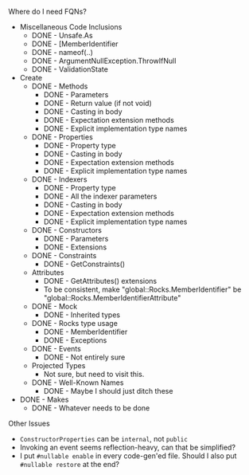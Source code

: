 Where do I need FQNs?

* Miscellaneous Code Inclusions
	* DONE - Unsafe.As
	* DONE - [MemberIdentifier
	* DONE - nameof(..)
	* DONE - ArgumentNullException.ThrowIfNull
	* DONE - ValidationState
* Create
	* DONE - Methods
		* DONE - Parameters
		* DONE - Return value (if not void)
		* DONE - Casting in body
		* DONE - Expectation extension methods
		* DONE - Explicit implementation type names
	* DONE - Properties
		* DONE - Property type
		* DONE - Casting in body
		* DONE - Expectation extension methods
		* DONE - Explicit implementation type names
	* DONE - Indexers
		* DONE - Property type
		* DONE - All the indexer parameters
		* DONE - Casting in body
		* DONE - Expectation extension methods
		* DONE - Explicit implementation type names
	* DONE - Constructors
		* DONE - Parameters
		* DONE - Extensions
	* DONE - Constraints
		* DONE - GetConstraints()
	* Attributes
		* DONE - GetAttributes() extensions
		* To be consistent, make "global::Rocks.MemberIdentifier" be "global::Rocks.MemberIdentifierAttribute"
	* DONE - Mock
		* DONE - Inherited types
	* DONE - Rocks type usage
		* DONE - MemberIdentifier
		* DONE - Exceptions
	* DONE - Events
		* DONE - Not entirely sure
	* Projected Types
		* Not sure, but need to visit this.
	* DONE - Well-Known Names
		* DONE - Maybe I should just ditch these
* DONE - Makes
	* DONE - Whatever needs to be done
	
Other Issues
* `ConstructorProperties` can be `internal`, not `public`
* Invoking an event seems reflection-heavy, can that be simplified?
* I put `#nullable enable` in every code-gen'ed file. Should I also put `#nullable restore` at the end?